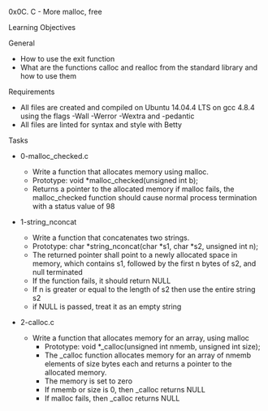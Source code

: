 0x0C. C - More malloc, free

Learning Objectives

General

 - How to use the exit function
 - What are the functions calloc and realloc from the standard library and how to use them

Requirements

 - All files are created and compiled on Ubuntu 14.04.4 LTS on gcc 4.8.4 using the flags -Wall -Werror -Wextra and -pedantic
 - All files are linted for syntax and style with Betty

Tasks

- 0-malloc_checked.c
   - Write a function that allocates memory using malloc.
   - Prototype: void *malloc_checked(unsigned int b);
   - Returns a pointer to the allocated memory
if malloc fails, the malloc_checked function should cause normal process termination with a status value of 98

- 1-string_nconcat
   - Write a function that concatenates two strings.
    - Prototype: char *string_nconcat(char *s1, char *s2, unsigned int n);
    - The returned pointer shall point to a newly allocated space in memory, which contains s1, followed by the first n bytes of s2, and null terminated
    - If the function fails, it should return NULL
    - If n is greater or equal to the length of s2 then use the entire string s2
    - if NULL is passed, treat it as an empty string

 - 2-calloc.c
   - Write a function that allocates memory for an array, using malloc
     - Prototype: void *_calloc(unsigned int nmemb, unsigned int size);
     - The _calloc function allocates memory for an array of nmemb elements of size bytes each and returns a pointer to the allocated memory.
     - The memory is set to zero
     - If nmemb or size is 0, then _calloc returns NULL
     - If malloc fails, then _calloc returns NULL
